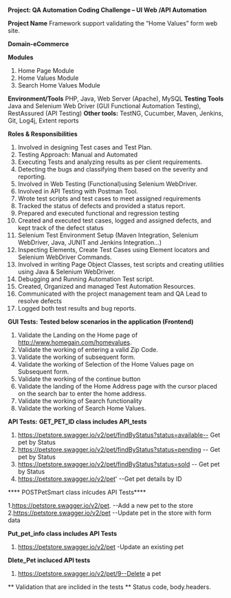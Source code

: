 
**Project: QA Automation Coding Challenge – UI Web /API Automation**

**Project Name**
Framework support validating the “Home Values” form web site.

**Domain-eCommerce**

**Modules**
1. Home Page Module
2. Home Values Module
3. Search Home Values Module



**Environment/Tools**
PHP, Java, Web Server (Apache), MySQL
**Testing Tools**
Java and Selenium Web Driver (GUI Functional Automation Testing),
 RestAssured (API Testing)
**Other tools:** TestNG, Cucumber, Maven, Jenkins, Git, Log4j, Extent reports


**Roles & Responsibilities**

1.  Involved in designing Test cases and Test Plan.
2.  Testing Approach: Manual and Automated
3.  Executing Tests and analyzing results as per client requirements.
4.  Detecting the bugs and classifying them based on the severity and reporting.
5.  Involved in Web Testing (Functional)using Selenium WebDriver.
6.  Involved in API Testing with Postman Tool. 
7.  Wrote test scripts and test cases to meet assigned requirements
8.  Tracked the status of defects and provided a status report.
9.  Prepared and executed functional and regression testing
10. Created and executed test cases, logged and assigned defects, and kept track of the defect status
11. Selenium Test Environment Setup (Maven Integration, Selenium WebDriver, Java, JUNIT and Jenkins Integration…)
12. Inspecting Elements, Create Test Cases using Element locators and Selenium WebDriver Commands.
13. Involved in writing Page Object Classes, test scripts and creating utilities using Java & Selenium WebDriver.
14. Debugging and Running Automation Test script.
15. Created, Organized and managed Test Automation Resources.
16. Communicated with the project management team and QA Lead to resolve defects
17. Logged both test results and bug reports.


**GUI Tests:**
**Tested below scenarios in the application (Frontend)**
1. Validate the Landing on the Home page of http://www.homegain.com/homevalues.
2. Validate the working of entering a valid Zip Code.
3. Validate the working of subsequent form.
4. Validate the working of Selection of the Home Values page on Subsequent form.
5. Validate the working of the continue button
6. Validate the landing of the Home Address page with the cursor placed on the search bar to enter the home address.
7. Validate the working of Search functionality
8. Validate the working of Search Home Values.



**API Tests:**
 **GET_PET_ID class includes API_tests**
   1. https://petstore.swagger.io/v2/pet/findByStatus?status=available-- Get pet by Status
   2. https://petstore.swagger.io/v2/pet/findByStatus?status=pending -- Get pet by Status
   3. https://petstore.swagger.io/v2/pet/findByStatus?status=sold -- Get pet by Status
   4. https://petstore.swagger.io/v2/pet' --Get pet details by ID
    
    
**** POSTPetSmart class  inlcudes API Tests****

   1.https://petstore.swagger.io/v2/pet. --Add a new pet to the store
   2.https://petstore.swagger.io/v2/pet --Update pet in the store with form data
    
**Put_pet_info class includes API Tests**
  1. https://petstore.swagger.io/v2/pet  -Update an existing pet
   
 **Dlete_Pet incluced API tests**
  1. https://petstore.swagger.io/v2/pet/9--Delete a pet

**   Validation that are inclided in the tests **
   Status code, body.headers.
   
   
   
   
   

 















